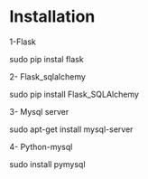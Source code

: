 # Installation

1-Flask

sudo pip instal flask

2- Flask_sqlalchemy

sudo pip install Flask_SQLAlchemy


3- Mysql server

sudo apt-get install mysql-server


4- Python-mysql

sudo install pymysql
